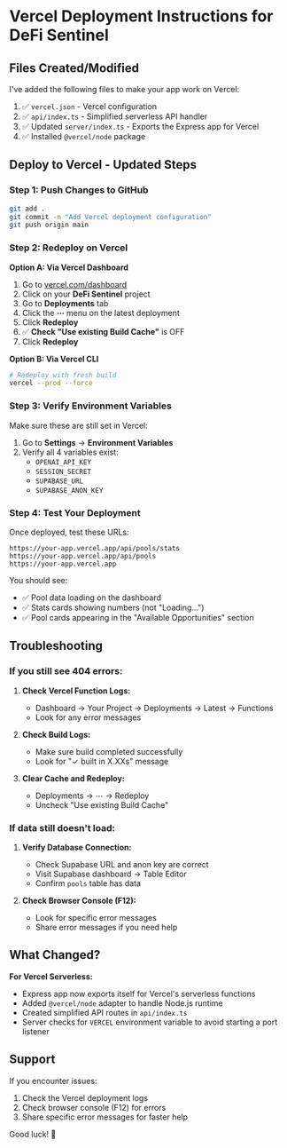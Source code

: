 # Vercel Deployment Instructions for DeFi Sentinel

## Files Created/Modified

I've added the following files to make your app work on Vercel:

1. ✅ `vercel.json` - Vercel configuration
2. ✅ `api/index.ts` - Simplified serverless API handler  
3. ✅ Updated `server/index.ts` - Exports the Express app for Vercel
4. ✅ Installed `@vercel/node` package

## Deploy to Vercel - Updated Steps

### Step 1: Push Changes to GitHub

```bash
git add .
git commit -m "Add Vercel deployment configuration"
git push origin main
```

### Step 2: Redeploy on Vercel

**Option A: Via Vercel Dashboard**
1. Go to [vercel.com/dashboard](https://vercel.com/dashboard)
2. Click on your **DeFi Sentinel** project
3. Go to **Deployments** tab
4. Click the **⋯** menu on the latest deployment
5. Click **Redeploy**
6. ✅ **Check "Use existing Build Cache"** is OFF
7. Click **Redeploy**

**Option B: Via Vercel CLI**
```bash
# Redeploy with fresh build
vercel --prod --force
```

### Step 3: Verify Environment Variables

Make sure these are still set in Vercel:
1. Go to **Settings** → **Environment Variables**
2. Verify all 4 variables exist:
   - `OPENAI_API_KEY`
   - `SESSION_SECRET`
   - `SUPABASE_URL`
   - `SUPABASE_ANON_KEY`

### Step 4: Test Your Deployment

Once deployed, test these URLs:

```
https://your-app.vercel.app/api/pools/stats
https://your-app.vercel.app/api/pools
https://your-app.vercel.app
```

You should see:
- ✅ Pool data loading on the dashboard
- ✅ Stats cards showing numbers (not "Loading...")
- ✅ Pool cards appearing in the "Available Opportunities" section

## Troubleshooting

### If you still see 404 errors:

1. **Check Vercel Function Logs:**
   - Dashboard → Your Project → Deployments → Latest → Functions
   - Look for any error messages

2. **Check Build Logs:**
   - Make sure build completed successfully
   - Look for "✓ built in X.XXs" message

3. **Clear Cache and Redeploy:**
   - Deployments → ⋯ → Redeploy
   - Uncheck "Use existing Build Cache"

### If data still doesn't load:

1. **Verify Database Connection:**
   - Check Supabase URL and anon key are correct
   - Visit Supabase dashboard → Table Editor
   - Confirm `pools` table has data

2. **Check Browser Console (F12):**
   - Look for specific error messages
   - Share error messages if you need help

## What Changed?

**For Vercel Serverless:**
- Express app now exports itself for Vercel's serverless functions
- Added `@vercel/node` adapter to handle Node.js runtime
- Created simplified API routes in `api/index.ts`
- Server checks for `VERCEL` environment variable to avoid starting a port listener

## Support

If you encounter issues:
1. Check the Vercel deployment logs
2. Check browser console (F12) for errors
3. Share specific error messages for faster help

Good luck! 🚀
